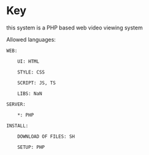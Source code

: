# Key

this system is a PHP based web video viewing system

Allowed languages:

    WEB:

        UI: HTML

        STYLE: CSS

        SCRIPT: JS, TS

        LIBS: NaN

    SERVER:

        *: PHP

    INSTALL:

        DOWNLOAD OF FILES: SH

        SETUP: PHP
